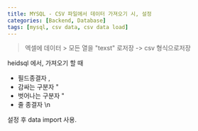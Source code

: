 ```yaml
---
title: MYSQL - CSV 파일에서 데이터 가져오기 시, 설정
categories: [Backend, Database]
tags: [mysql, csv data, csv data load]
---
```


> 엑셀에 데이터 > 모든 열을 "texst" 로저장 -> csv 형식으로저장

heidsql 에서, 가져오기 할 때

- 필드종결자 ,
- 감싸는 구분자 "
- 벗어나는 구분자 "
- 줄 종결자 \n

설정 후 data import 사용.
